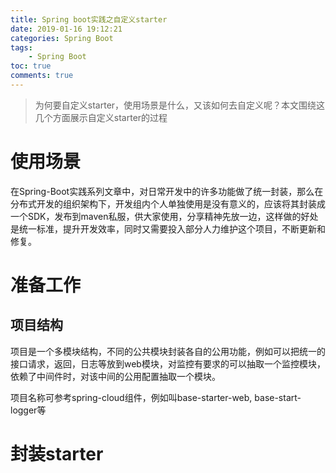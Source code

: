 ```yaml
---
title: Spring boot实践之自定义starter
date: 2019-01-16 19:12:21
categories: Spring Boot
tags:
	- Spring Boot
toc: true
comments: true
---
```


>为何要自定义starter，使用场景是什么，又该如何去自定义呢？本文围绕这几个方面展示自定义starter的过程

# 使用场景
在Spring-Boot实践系列文章中，对日常开发中的许多功能做了统一封装，那么在分布式开发的组织架构下，开发组内个人单独使用是没有意义的，应该将其封装成一个SDK，发布到maven私服，供大家使用，分享精神先放一边，这样做的好处是统一标准，提升开发效率，同时又需要投入部分人力维护这个项目，不断更新和修复。

# 准备工作

## 项目结构
项目是一个多模块结构，不同的公共模块封装各自的公用功能，例如可以把统一的接口请求，返回，日志等放到web模块，对监控有要求的可以抽取一个监控模块，依赖了中间件时，对该中间的公用配置抽取一个模块。

项目名称可参考spring-cloud组件，例如叫base-starter-web, base-start-logger等

# 封装starter
